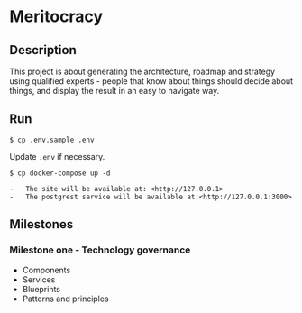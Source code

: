 # Meritocracy

## Description

This project is about generating the architecture, roadmap and strategy using qualified experts - people that know about things should decide about things, and display the result in an easy to navigate way.

## Run

    $ cp .env.sample .env

Update `.env` if necessary.

    $ cp docker-compose up -d

    -   The site will be available at: <http://127.0.0.1>
    -   The postgrest service will be available at:<http://127.0.0.1:3000>

## Milestones

### Milestone one - Technology governance

-   Components
-   Services
-   Blueprints
-   Patterns and principles
